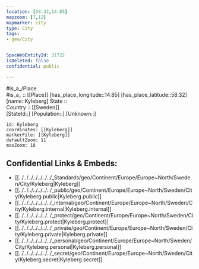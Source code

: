 ```yaml
---
location: [58.32,14.85] 
mapzoom: [7,12] 
mapmarker: city 
type: City
tags:
- geo/City


SpocWebEntityId: 31722
isDeleted: false
confidential: public

---
```

#is_a_/Place  
#is_a_ :: [[Place]] 
[has_place_longitude::14.85] 
[has_place_latitude::58.32] 
[name::Kyleberg] 
State ::  
Country :: [[Sweden]]  
[StateId::] 
[Population::] 
[Unknown::] 


```leaflet
id: Kyleberg
coordinates: [[Kyleberg]] 
markerFile: [[Kyleberg]] 
defaultZoom: 11 
maxZoom: 18
```


## Confidential Links & Embeds: 
- [[../../../../../../../_Standards/geo/Continent/Europe/Europe~North/Sweden/City/Kyleberg|Kyleberg]] 
- [[../../../../../../../_public/geo/Continent/Europe/Europe~North/Sweden/City/Kyleberg.public|Kyleberg.public]] 
- [[../../../../../../../_internal/geo/Continent/Europe/Europe~North/Sweden/City/Kyleberg.internal|Kyleberg.internal]] 
- [[../../../../../../../_protect/geo/Continent/Europe/Europe~North/Sweden/City/Kyleberg.protect|Kyleberg.protect]] 
- [[../../../../../../../_private/geo/Continent/Europe/Europe~North/Sweden/City/Kyleberg.private|Kyleberg.private]] 
- [[../../../../../../../_personal/geo/Continent/Europe/Europe~North/Sweden/City/Kyleberg.personal|Kyleberg.personal]] 
- [[../../../../../../../_secret/geo/Continent/Europe/Europe~North/Sweden/City/Kyleberg.secret|Kyleberg.secret]] 
